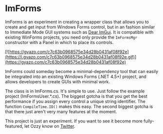 # ImForms
ImForms is an experiment in creating a wrapper class that allows you to create and get input from Windows Forms control, but in an fashion similar to Immediate Mode GUI systems such as [Dear ImGui](https://github.com/ocornut/imgui). It is compatible with existing WinForms projects, you need only provide the `ImFormsMgr` constructor with a Panel in which to place its controls.

[![https://gyazo.com/c7c63b0968575e34d28b0431af08f92e](https://i.gyazo.com/c7c63b0968575e34d28b0431af08f92e.gif)](https://gyazo.com/c7c63b0968575e34d28b0431af08f92e)

ImForms could someday become a minimal-dependency tool that can easily be integrated into an existing Windows Forms (.NET 4.5+) project, and allows developers to create GUIs with minimal work.

The class is in ImForms.cs. It's simple to use. Just follow the example project (ImFormsUser.\*.cs). The biggest gotcha is that you get the best performance if you assign every control a unique string identifier. The function `CompileTime.ID()` makes this easy. The second biggest gotcha is that there just aren't very many features at the moment.

This project is just an experiment. If you want to see it become more fully-featured, let Ozzy know on [Twitter](https://twitter.com/OswaldHurlem).